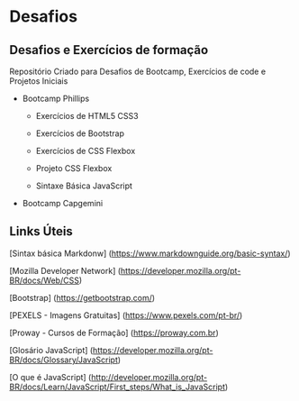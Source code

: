 # Desafios
## Desafios e Exercícios de formação

Repositório Criado para Desafios de Bootcamp, Exercícios de code e Projetos Iniciais

- Bootcamp Phillips

   - Exercícios de HTML5 CSS3

   - Exercícios de Bootstrap

   - Exercícios de CSS Flexbox

   - Projeto CSS Flexbox

   - Sintaxe Básica JavaScript

- Bootcamp Capgemini

## Links Úteis

[Sintax básica Markdonw] (https://www.markdownguide.org/basic-syntax/)

[Mozilla Developer Network] (https://developer.mozilla.org/pt-BR/docs/Web/CSS)

[Bootstrap] (https://getbootstrap.com/)

[PEXELS - Imagens Gratuitas] (https://www.pexels.com/pt-br/)

[Proway - Cursos de Formação] (https://proway.com.br)

[Glosário JavaScript] (https://developer.mozilla.org/pt-BR/docs/Glossary/JavaScript)

[O que é JavaScript] (http://developer.mozilla.org/pt-BR/docs/Learn/JavaScript/First_steps/What_is_JavaScript)

